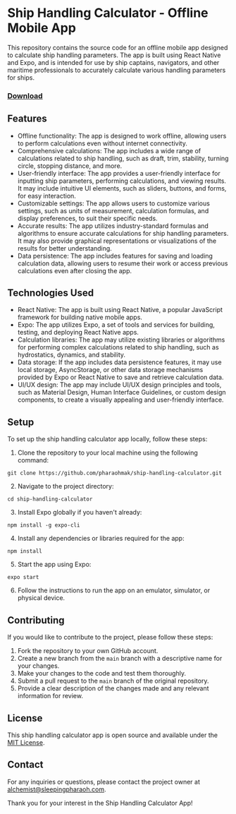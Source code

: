 # Ship Handling Calculator - Offline Mobile App

This repository contains the source code for an offline mobile app designed to calculate ship handling parameters. The app is built using React Native and Expo, and is intended for use by ship captains, navigators, and other maritime professionals to accurately calculate various handling parameters for ships.

### [Download](https://expo.dev/@pharaohmak/ShipHandlingCalculator)

## Features

- Offline functionality: The app is designed to work offline, allowing users to perform calculations even without internet connectivity.
- Comprehensive calculations: The app includes a wide range of calculations related to ship handling, such as draft, trim, stability, turning circle, stopping distance, and more.
- User-friendly interface: The app provides a user-friendly interface for inputting ship parameters, performing calculations, and viewing results. It may include intuitive UI elements, such as sliders, buttons, and forms, for easy interaction.
- Customizable settings: The app allows users to customize various settings, such as units of measurement, calculation formulas, and display preferences, to suit their specific needs.
- Accurate results: The app utilizes industry-standard formulas and algorithms to ensure accurate calculations for ship handling parameters. It may also provide graphical representations or visualizations of the results for better understanding.
- Data persistence: The app includes features for saving and loading calculation data, allowing users to resume their work or access previous calculations even after closing the app.

## Technologies Used

- React Native: The app is built using React Native, a popular JavaScript framework for building native mobile apps.
- Expo: The app utilizes Expo, a set of tools and services for building, testing, and deploying React Native apps.
- Calculation libraries: The app may utilize existing libraries or algorithms for performing complex calculations related to ship handling, such as hydrostatics, dynamics, and stability.
- Data storage: If the app includes data persistence features, it may use local storage, AsyncStorage, or other data storage mechanisms provided by Expo or React Native to save and retrieve calculation data.
- UI/UX design: The app may include UI/UX design principles and tools, such as Material Design, Human Interface Guidelines, or custom design components, to create a visually appealing and user-friendly interface.

## Setup

To set up the ship handling calculator app locally, follow these steps:

1. Clone the repository to your local machine using the following command:
```
git clone https://github.com/pharaohmak/ship-handling-calculator.git
```
2. Navigate to the project directory:
```
cd ship-handling-calculator
```
3. Install Expo globally if you haven't already:
```
npm install -g expo-cli
```
4. Install any dependencies or libraries required for the app:
```
npm install
```
5. Start the app using Expo:
```
expo start
```
6. Follow the instructions to run the app on an emulator, simulator, or physical device.

## Contributing

If you would like to contribute to the project, please follow these steps:

1. Fork the repository to your own GitHub account.
2. Create a new branch from the `main` branch with a descriptive name for your changes.
3. Make your changes to the code and test them thoroughly.
4. Submit a pull request to the `main` branch of the original repository.
5. Provide a clear description of the changes made and any relevant information for review.

## License

This ship handling calculator app is open source and available under the [MIT License](LICENSE).

## Contact

For any inquiries or questions, please contact the project owner at [alchemist@sleepingpharaoh.com](mailto:alchemist@sleepingpharaoh.com).

Thank you for your interest in the Ship Handling Calculator App!
